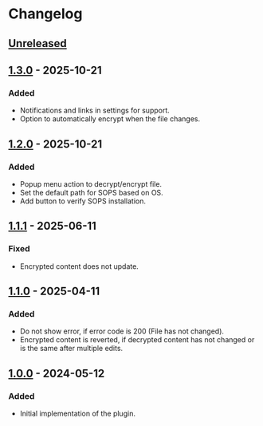 # Changelog

## [Unreleased]

## [1.3.0] - 2025-10-21

### Added

- Notifications and links in settings for support.
- Option to automatically encrypt when the file changes.

## [1.2.0] - 2025-10-21

### Added

- Popup menu action to decrypt/encrypt file.
- Set the default path for SOPS based on OS.
- Add button to verify SOPS installation.

## [1.1.1] - 2025-06-11

### Fixed

- Encrypted content does not update.

## [1.1.0] - 2025-04-11

### Added

- Do not show error, if error code is 200 (File has not changed).
- Encrypted content is reverted, if decrypted content has not changed or is the same after multiple edits.

## [1.0.0] - 2024-05-12

### Added

- Initial implementation of the plugin.

[Unreleased]: https://github.com/Blarc/sops-intellij-plugin/compare/v1.3.0...HEAD
[1.3.0]: https://github.com/Blarc/sops-intellij-plugin/compare/v1.2.0...v1.3.0
[1.2.0]: https://github.com/Blarc/sops-intellij-plugin/compare/v1.1.1...v1.2.0
[1.1.1]: https://github.com/Blarc/sops-intellij-plugin/compare/v1.1.0...v1.1.1
[1.1.0]: https://github.com/Blarc/sops-intellij-plugin/compare/v1.0.0...v1.1.0
[1.0.0]: https://github.com/Blarc/sops-intellij-plugin/commits/v1.0.0

